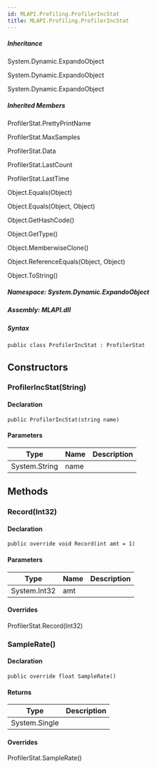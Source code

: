 ```yaml
---  
id: MLAPI.Profiling.ProfilerIncStat  
title: MLAPI.Profiling.ProfilerIncStat  
---
```


<div class="markdown level0 summary">

</div>

<div class="markdown level0 conceptual">

</div>

<div class="inheritance">

##### Inheritance

<div class="level0">

System.Dynamic.ExpandoObject

</div>

<div class="level1">

System.Dynamic.ExpandoObject

</div>

<div class="level2">

System.Dynamic.ExpandoObject

</div>

</div>

<div class="inheritedMembers">

##### Inherited Members

<div>

ProfilerStat.PrettyPrintName

</div>

<div>

ProfilerStat.MaxSamples

</div>

<div>

ProfilerStat.Data

</div>

<div>

ProfilerStat.LastCount

</div>

<div>

ProfilerStat.LastTime

</div>

<div>

Object.Equals(Object)

</div>

<div>

Object.Equals(Object, Object)

</div>

<div>

Object.GetHashCode()

</div>

<div>

Object.GetType()

</div>

<div>

Object.MemberwiseClone()

</div>

<div>

Object.ReferenceEquals(Object, Object)

</div>

<div>

Object.ToString()

</div>

</div>

##### **Namespace**: System.Dynamic.ExpandoObject

##### **Assembly**: MLAPI.dll

##### Syntax

    public class ProfilerIncStat : ProfilerStat

## Constructors 

### ProfilerIncStat(String)

<div class="markdown level1 summary">

</div>

<div class="markdown level1 conceptual">

</div>

#### Declaration

    public ProfilerIncStat(string name)

#### Parameters

| Type          | Name | Description |
|---------------|------|-------------|
| System.String | name |             |

## Methods 

### Record(Int32)

<div class="markdown level1 summary">

</div>

<div class="markdown level1 conceptual">

</div>

#### Declaration

    public override void Record(int amt = 1)

#### Parameters

| Type         | Name | Description |
|--------------|------|-------------|
| System.Int32 | amt  |             |

#### Overrides

<div>

ProfilerStat.Record(Int32)

</div>

### SampleRate()

<div class="markdown level1 summary">

</div>

<div class="markdown level1 conceptual">

</div>

#### Declaration

    public override float SampleRate()

#### Returns

| Type          | Description |
|---------------|-------------|
| System.Single |             |

#### Overrides

<div>

ProfilerStat.SampleRate()

</div>
